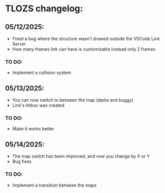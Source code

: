 # TLOZS changelog:

## 05/12/2025:
- Fixed a bug where the structure wasn't drawed outside the VSCode Live Server
- How many frames link can have is customizable instead only 2 frames

### TO DO:
- Implement a collision system

## 05/13/2025:
- You can now switch to between the map (alpha and buggy)
- Link's hitbox was created

### TO DO:
- Make it works better

## 05/14/2025:
- The map switch has been improved, and now you change by X or Y
- Bug fixes

### TO DO:
- Implement a transition between the maps
